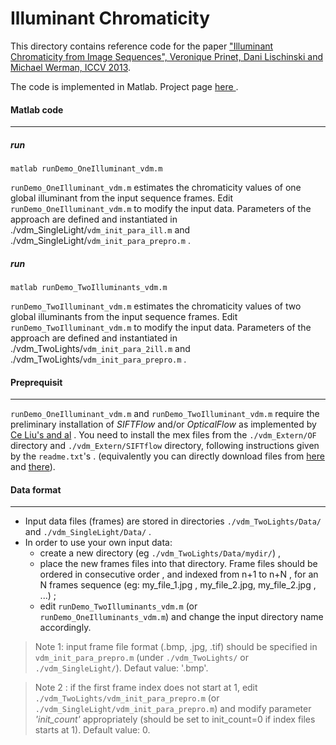 
# Illuminant Chromaticity
<p>This directory contains reference code for the paper <a href="https://www.cs.huji.ac.il/labs/cglab/projects/illumest/Illuminant/iccv2013_illuminant.pdf" >"Illuminant Chromaticity from Image Sequences", Veronique Prinet, Dani Lischinski and Michael Werman, ICCV 2013</a>.</p> 

<p>The code is implemented in Matlab. Project page <a href='https://www.cs.huji.ac.il/labs/cglab/projects/illumest/Illuminant/'> here </a>.</p>


#### Matlab code 
 ----------
##### run
```
matlab runDemo_OneIlluminant_vdm.m
```

`runDemo_OneIlluminant_vdm.m`   estimates the chromaticity values of one global illuminant from the input sequence frames. 
Edit `runDemo_OneIlluminant_vdm.m` to modify the input data. 
Parameters of the approach are defined and instantiated in ./vdm_SingleLight/`vdm_init_para_ill.m` and ./vdm_SingleLight/`vdm_init_para_prepro.m` . 

##### run 
```
matlab runDemo_TwoIlluminants_vdm.m
```

 `runDemo_TwoIlluminant_vdm.m`   estimates the chromaticity values of two global illuminants from the input sequence frames. 
Edit `runDemo_TwoIlluminant_vdm.m` to modify the input data. 
Parameters of the approach are defined and instantiated in ./vdm_TwoLights/`vdm_init_para_2ill.m` and ./vdm_TwoLights/`vdm_init_para_prepro.m` . 

#### Preprequisit
 -----------

`runDemo_OneIlluminant_vdm.m` and  `runDemo_TwoIlluminant_vdm.m` require the preliminary installation of _SIFTFlow_ and/or _OpticalFlow_ as implemented by <a href="http://people.csail.mit.edu/celiu/"> Ce Liu's and al</a> . You need to install the mex files from the `./vdm_Extern/OF`   directory and `./vdm_Extern/SIFTflow` directory, following instructions given by the `readme.txt`'s . (equivalently you can directly download files from <a href="http://people.csail.mit.edu/celiu/OpticalFlow/" > here </a> and   <a href="people.csail.mit.edu/celiu/SIFTflow/"> there</a>).

#### Data format
-------------

- Input data files (frames) are stored in directories `./vdm_TwoLights/Data/` and `./vdm_SingleLight/Data/` .
- In order to use your own input data: 
  -  create a new directory (eg `./vdm_TwoLights/Data/mydir/`) , 
  - place the new frames files into that directory. Frame files should be ordered in consecutive order , and indexed from n+1 to n+N , for an N frames sequence (eg: my_file_1.jpg , my_file_2.jpg, my_file_2.jpg , ...) ; 
  - edit `runDemo_TwoIlluminants_vdm.m` (or `runDemo_OneIlluminants_vdm.m`) and change the input directory name accordingly.



> Note 1:  input frame file format (.bmp, .jpg, .tif) should be specified in `vdm_init_para_prepro.m` (under `./vdm_TwoLights/` or `./vdm_SingleLight/`). Defaut value: '.bmp'. 


> Note 2 : if the first frame index does not start at 1, edit `./vdm_TwoLights/vdm_init_para_prepro.m` (or `./vdm_SingleLight/vdm_init_para_prepro.m`) and modify parameter _'init_count'_ appropriately (should be set to init_count=0 if index files starts at 1). Default value: 0.  

